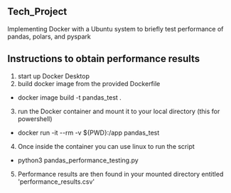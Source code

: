 ## Tech_Project
Implementing Docker with a Ubuntu system to briefly test performance of pandas, polars, and pyspark

## Instructions to obtain performance results
1) start up Docker Desktop
2) build docker image from the provided Dockerfile
  - docker image build -t pandas_test .
3) run the Docker container and mount it to your local directory (this for powershell)
  - docker run -it --rm -v ${PWD}:/app pandas_test
4) Once inside the container you can use linux to run the script
  - python3 pandas_performance_testing.py
5) Performance results are then found in your mounted directory entitled 'performance_results.csv'

